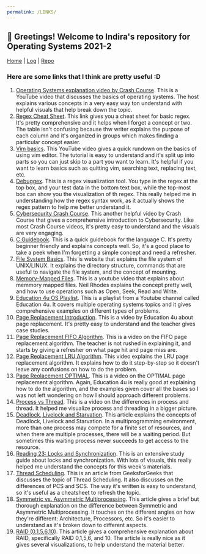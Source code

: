 ```yaml
---
permalink: /LINKS/
---
```


## 📍 Greetings! Welcome to Indira's repository for Operating Systems 2021-2

[Home](https://indiradr.github.io/os212/) | [Log](TXT/mylog.txt) | [Repo](https://github.com/indiradr/os212)

### Here are some links that I think are pretty useful :D

1. [Operating Systems explanation video by Crash Course](https://www.youtube.com/watch?v=26QPDBe-NB8). This is a YouTube video that discusses the basics of operating systems. 
The host explains various concepts in a very easy way ton understand with helpful visuals that help break down the topic.
2. [Regex Cheat Sheet](https://www.rexegg.com/regex-quickstart.html). This link gives you a cheat sheet for basic regex. It's pretty comprehensive and it helps when
I forget a concept or two. The table isn't confusing because thw writer explains the purpose of each column and it's organized in groups which makes finding
a particular concept easier.
3. [Vim basics](https://www.youtube.com/watch?v=ggSyF1SVFr4). This YouTube video gives a quick rundown on the basics of using vim editor. The tutorial is easy to understand and it's split up into parts so you can just skip to a part you want to learn. It's helpful if you want to learn basics such as quitting vim, searching text, replacing text, etc.
4. [Debuggex](https://www.debuggex.com/). This is a regex visualization tool. You type in the regex at the top box, and your test data in the bottom text box, while the top-most box can show you the visualization of th regex. This really helped me in understanding how the regex syntax work, as it actually shows the regex pattern to help me better understand it.
5. [Cybersecurity Crash Course](https://www.youtube.com/watch?v=bPVaOlJ6ln0). This another helpful video by Crash Course that gives a comprehensive introduction to Cybersecurity. Like most Crash Course videos, it's pretty easy to understand and the visuals are very engaging.
6. [C Guidebook](https://www.freecodecamp.org/news/the-c-beginners-handbook/). This is a quick guidebook for the language C. It's pretty beginner friendly and explains concepts well. So, it's a good place to take a peek when I'm forgetting a simple concept and need a refresher.
7. [File System Basics](https://www.tutorialspoint.com/unix/unix-file-system.htm). This is website that explains the file system of UNIX/LINUX. It explains the directory structure, commands that are useful to navigate the file system, and the concept of mounting.
8. [Memory-Mapped Files](https://www.youtube.com/watch?v=nPIhoJ6lKeQ). This is a youtube video that explains about memmory mapped files. Neil Rhodes explains the concept pretty well, and how to use operations such as Open, Seek, Read and Write.
9. [Education 4u OS Playlist](https://www.youtube.com/channel/UCKS34cSMNaXaySe2xgXH-3A/playlists). This is a playlist from a Youtube channel called Education 4u. It covers multiple operating systems topics and it gives comprehensive examples on different types of problems.
10. [Page Replacement Introduction](https://www.youtube.com/watch?v=6VOYx3-JOnM&list=PLrjkTql3jnm9U1tSPnPQWQGIGNkUwBFv-&index=25). This is a video by Education 4u about page replacement. It's pretty easy to understand and the teacher gives case studies.
11. [Page Replacement FIFO Algorithm](https://www.youtube.com/watch?v=16kaPQtYo28&list=PLrjkTql3jnm9U1tSPnPQWQGIGNkUwBFv-&index=26). This is a video on the FIFO page replacement algorithm. The teacher is not rushed in explaining it, and starts by giving a refresher on what page hit and page miss are. 
12. [Page Reolacement LRU Algorithm](https://www.youtube.com/watch?v=u23ROrlSK_g&list=PLrjkTql3jnm9U1tSPnPQWQGIGNkUwBFv-&index=27). This video explains the LRU page replacement algorithm. It explains how to do it step-by-step so it doesn't leave any confusions on how to do the problem.
13. [Page Reolacement OPTIMAL](https://www.youtube.com/watch?v=jeJIKKQcqpU&list=PLrjkTql3jnm9U1tSPnPQWQGIGNkUwBFv-&index=28). This is a video on the OPTIMAL page replacement algorithm. Again, Education 4u is really good at explaining how to do the algorithm, and the examples given cover all the bases so I was not left wondering on how I should approach different problems.
14. [Process vs Thread](https://www.youtube.com/watch?v=Dhf-DYO1K78). This is a video on the differences in process and thread. It helped me visualize process and threading in a bigger picture.
15. [Deadlock, Livelock and Starvation](https://www.baeldung.com/cs/deadlock-livelock-starvation). This article explains the concepts of Deadlock, Livelock and Starvation. In a multiprogramming environment, more than one process may compete for a finite set of resources, and when there are multiple processes, there will be a waiting period. But sometimes this waiting process never succeeds to get access to the resource.
16. [Reading 23: Locks and Synchronization](https://web.mit.edu/6.005/www/fa15/classes/23-locks/). This is an extensive study guide about locks and synchronization. With lots of visuals, this really helped me understand the concepts for this week's materials.
17. [Thread Scheduling](https://www.geeksforgeeks.org/thread-scheduling/). This is an article from GeeksforGeeks that discusses the topic of Thread Scheduling. It also discusses on the differences of PCS and SCS. The way it's written is easy to understand, so it's useful as a cheatsheet to refresh the topic.
18. [Symmetric vs. Asymmetric Multiprocessing](https://pediaa.com/what-is-the-difference-between-symmetric-and-asymmetric-multiprocessing/). This article gives a brief but thorough explanation on the difference between Symmetric and Asymmetric Multiprocessing. It touches on the different angles on how they're different: Architecture, Processors, etc. So it's easier to understand as it's broken down to different aspects.
19. [RAID (0,1,5,6,10)](https://www.prepressure.com/library/technology/raid). This article gives a comprehensive explanation about RAID, specifically RAID 0,1,5,6, and 10. The article is really nice as it gives several visualizations, to help understand the material better.
